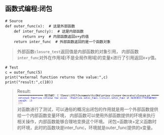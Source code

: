## 函数式编程:闭包
```
# Source
def outer_func(x):  # 这是外部函数
    def inter_func(y):  # 这是内部函数
        return x+y  # 内部函数返回x+y的值
    return inter_func  # 外部函数返回的是一个函数对象
```
> 外部函数`closure_test`返回值是内部函数的对象引用，
> 内部函数`inter_func`对外在作用域(不是全局作用域)的变量x进行了引用返回x+y值。
```
# Test
c = outer_func(5)
print("external function returns the value:",c)
print("result:",c(10))
```
> Result:  
>![avatar](figure/test_ret.png)  
> 对函数进行了测试，可以通俗的概况出闭包的作用就是用一个外部函数提供给一个内部函数变量环境，
> 内部函数可以使用外部函数提供的环境来执行相关操作，内部函数能够合理地变换这个环境。
> 闭包=函数块+定义函数时的环境，此时的函数块是inter_func，环境就是outer_func提供的x变量。

